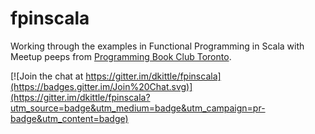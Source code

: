 # fpinscala
Working through the examples in Functional Programming in Scala with Meetup peeps from [Programming Book Club Toronto](http://www.meetup.com/Programming-Book-Club-Toronto/).

[![Join the chat at https://gitter.im/dkittle/fpinscala](https://badges.gitter.im/Join%20Chat.svg)](https://gitter.im/dkittle/fpinscala?utm_source=badge&utm_medium=badge&utm_campaign=pr-badge&utm_content=badge)
